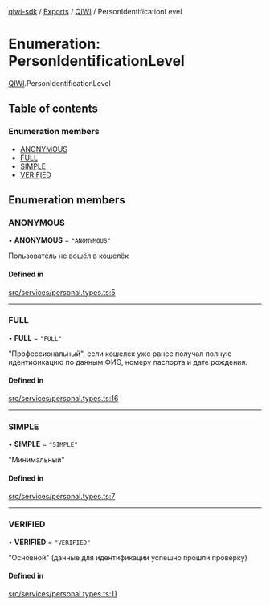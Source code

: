 [qiwi-sdk](../README.md) / [Exports](../modules.md) / [QIWI](../modules/QIWI.md) / PersonIdentificationLevel

# Enumeration: PersonIdentificationLevel

[QIWI](../modules/QIWI.md).PersonIdentificationLevel

## Table of contents

### Enumeration members

- [ANONYMOUS](QIWI.PersonIdentificationLevel.md#anonymous)
- [FULL](QIWI.PersonIdentificationLevel.md#full)
- [SIMPLE](QIWI.PersonIdentificationLevel.md#simple)
- [VERIFIED](QIWI.PersonIdentificationLevel.md#verified)

## Enumeration members

### ANONYMOUS

• **ANONYMOUS** = `"ANONYMOUS"`

Пользователь не вошёл в кошелёк

#### Defined in

[src/services/personal.types.ts:5](https://github.com/AlexXanderGrib/node-qiwi-sdk/blob/074077c/src/services/personal.types.ts#L5)

___

### FULL

• **FULL** = `"FULL"`

"Профессиональный", если кошелек уже ранее получал полную
идентификацию по данным ФИО, номеру паспорта и дате рождения.

#### Defined in

[src/services/personal.types.ts:16](https://github.com/AlexXanderGrib/node-qiwi-sdk/blob/074077c/src/services/personal.types.ts#L16)

___

### SIMPLE

• **SIMPLE** = `"SIMPLE"`

"Минимальный"

#### Defined in

[src/services/personal.types.ts:7](https://github.com/AlexXanderGrib/node-qiwi-sdk/blob/074077c/src/services/personal.types.ts#L7)

___

### VERIFIED

• **VERIFIED** = `"VERIFIED"`

"Основной" (данные для идентификации успешно прошли проверку)

#### Defined in

[src/services/personal.types.ts:11](https://github.com/AlexXanderGrib/node-qiwi-sdk/blob/074077c/src/services/personal.types.ts#L11)
